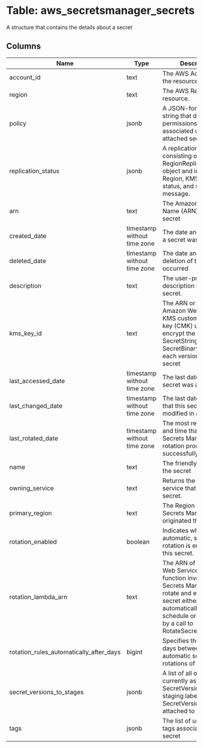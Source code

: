 
# Table: aws_secretsmanager_secrets
A structure that contains the details about a secret
## Columns
| Name        | Type           | Description  |
| ------------- | ------------- | -----  |
|account_id|text|The AWS Account ID of the resource.|
|region|text|The AWS Region of the resource.|
|policy|jsonb|A JSON-formatted string that describes the permissions that are associated with the attached secret.|
|replication_status|jsonb|A replication object consisting of a RegionReplicationStatus object and includes a Region, KMSKeyId, status, and status message.|
|arn|text|The Amazon Resource Name (ARN) of the secret|
|created_date|timestamp without time zone|The date and time when a secret was created.|
|deleted_date|timestamp without time zone|The date and time the deletion of the secret occurred|
|description|text|The user-provided description of the secret.|
|kms_key_id|text|The ARN or alias of the Amazon Web Services KMS customer master key (CMK) used to encrypt the SecretString and SecretBinary fields in each version of the secret|
|last_accessed_date|timestamp without time zone|The last date that this secret was accessed|
|last_changed_date|timestamp without time zone|The last date and time that this secret was modified in any way.|
|last_rotated_date|timestamp without time zone|The most recent date and time that the Secrets Manager rotation process was successfully completed|
|name|text|The friendly name of the secret|
|owning_service|text|Returns the name of the service that created the secret.|
|primary_region|text|The Region where Secrets Manager originated the secret.|
|rotation_enabled|boolean|Indicates whether automatic, scheduled rotation is enabled for this secret.|
|rotation_lambda_arn|text|The ARN of an Amazon Web Services Lambda function invoked by Secrets Manager to rotate and expire the secret either automatically per the schedule or manually by a call to RotateSecret.|
|rotation_rules_automatically_after_days|bigint|Specifies the number of days between automatic scheduled rotations of the secret|
|secret_versions_to_stages|jsonb|A list of all of the currently assigned SecretVersionStage staging labels and the SecretVersionId attached to each one|
|tags|jsonb|The list of user-defined tags associated with the secret|
